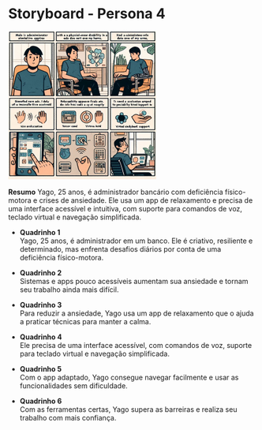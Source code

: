 # Storyboard - Persona 4
<img src="https://github.com/Ghostdoce/IHC2/blob/8df2895b8776b287b959784bd22092b9284d3633/docs/2.%20Design_Thinking/2.3%20Storyboard/images/storyb%204.jpeg" width="300">

**Resumo**
Yago, 25 anos, é administrador bancário com deficiência físico-motora e crises de ansiedade. Ele usa um app de relaxamento e precisa de uma interface acessível e intuitiva, com suporte para comandos de voz, teclado virtual e navegação simplificada.

* **Quadrinho 1**    
Yago, 25 anos, é administrador em um banco. Ele é criativo, resiliente e determinado, mas enfrenta desafios diários por conta de uma deficiência físico-motora.

* **Quadrinho 2**  
Sistemas e apps pouco acessíveis aumentam sua ansiedade e tornam seu trabalho ainda mais difícil.

* **Quadrinho 3**   
Para reduzir a ansiedade, Yago usa um app de relaxamento que o ajuda a praticar técnicas para manter a calma.

* **Quadrinho 4**  
Ele precisa de uma interface acessível, com comandos de voz, suporte para teclado virtual e navegação simplificada.

* **Quadrinho 5**  
Com o app adaptado, Yago consegue navegar facilmente e usar as funcionalidades sem dificuldade.

* **Quadrinho 6**  
Com as ferramentas certas, Yago supera as barreiras e realiza seu trabalho com mais confiança.
